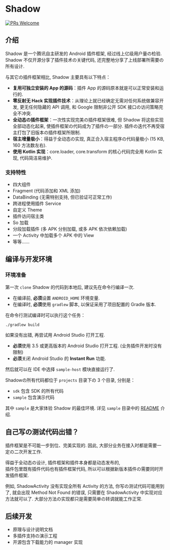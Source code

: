 # Shadow

[![PRs Welcome](https://img.shields.io/badge/PRs-welcome-brightgreen.svg?style=flat-square)](http://makeapullrequest.com)

## 介绍
Shadow 是一个腾讯自主研发的 Android 插件框架, 经过线上亿级用户量の检验. 
Shadow 不仅开源分享了插件技术の关键代码, 还完整地分享了上线部署所需要の所有设计. 

与其它の插件框架相比, Shadow 主要具有以下特点：

* **复用可独立安装的 App 的源码**：插件 App 的源码原本就是可以正常安装和运行的. 
* **零反射无 Hack 实现插件技术**：从理论上就已经确定无需对任何系统做兼容开发, 更无任何隐藏的 API 调用, 和 Google 限制非公开 SDK 接口の访问策略完全不冲突. 
* **全动态の插件框架**：一次性实现完美の插件框架很难, 但 Shadow 将这些实现全部动态化起来, 使插件框架の代码成为了插件の一部分. 插件の迭代不再受宿主打包了旧版本の插件框架所限制. 
* **宿主增量极小**：得益于全动态の实现, 真正合入宿主程序の代码量极小 (15 KB, 160 方法数左右). 
* **使用 Kotlin 实现**：core.loader, core.transform 的核心代码完全用 Kotlin 实现, 代码简洁易维护. 

### 支持特性
* 四大组件
* Fragment (代码添加和 XML 添加)
* DataBinding (无需特别支持, 但已验证可正常工作)
* 跨进程使用插件 Service
* 自定义 Theme
* 插件访问宿主类
* So 加载
* 分段加载插件 (多 APK 分别加载, 或多 APK 依次依赖加载)
* 一个 Activity 中加载多个 APK 中的 View
* 等等……

## 编译与开发环境

### 环境准备
第一次 `clone` Shadow 的代码到本地后, 建议先在命令行编译一次. 

* 在编译前, **必须**设置 `ANDROID_HOME` 环境变量. 
* 在编译时, **必须**使用 `gradlew` 脚本, 以保证采用了项目配置的 Gradle 版本. 

在命令行测试编译时可以执行这个任务：
```
./gradlew build
```

如果没有出错, 再尝试用 Android Studio 打开工程. 

* **必须**使用 3.5 或更高版本的 Android Studio 打开工程. (业务插件开发时没有限制)
* **必须**关闭 Android Studio 的 **Instant Run** 功能. 

然后就可以在 IDE 中选择 `sample-host` 模块直接运行了. 

Shadowの所有代码都位于 `projects` 目录下の 3 个目录, 分别是：

* `sdk` 包含 SDK 的所有代码
* `sample` 包含演示代码

其中 `sample` 是大家体验 Shadow 的最佳环境. 
详见 `sample` 目录中的 [README](projects/sample/README.md) 介绍. 

## 自己写の测试代码出错？
插件框架是不可能一步到位、完美实现的. 因此, 大部分业务在接入时都是需要一定の二次开发工作.

得益于全动态の设计, 插件框架和插件本身都是动态发布的,<br>
插件包里既有插件代码也有插件框架代码, 所以可以根据新版本插件の需要同时开发插件框架. 

例如, ShadowActivity 没有实现全所有 Activity 的方法, 你写の测试代码可能用到了, 
就会出现 Method Not Found 的错误, 只需要在 ShadowActivity 中实现对应方法就可以了. 
大部分方法の实现都只是需要简单の转调就能工作正常. 

## 后续开发
* 原理与设计说明文档
* 多插件支持の演示工程
* 开源包含下载能力的 manager 实现

